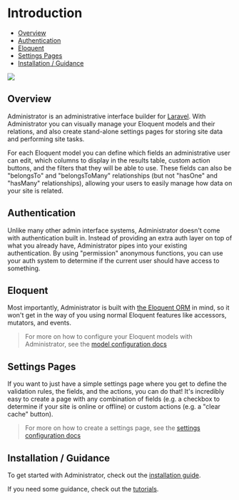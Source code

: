 # Introduction

- [Overview](#overview)
- [Authentication](#authentication)
- [Eloquent](#eloquent)
- [Settings Pages](#settings-pages)
- [Installation / Guidance](#installation-guidance)

<img src="https://raw.github.com/FrozenNode/Laravel-Administrator/master/examples/images/overview.jpg" />

<a name="overview"></a>
## Overview

Administrator is an administrative interface builder for [Laravel](http://laravel.com). With Administrator you can visually manage your Eloquent models and their relations, and also create stand-alone settings pages for storing site data and performing site tasks.

For each Eloquent model you can define which fields an administrative user can edit, which columns to display in the results table, custom action buttons, and the filters that they will be able to use. These fields can also be "belongsTo" and "belongsToMany" relationships (but not "hasOne" and "hasMany" relationships), allowing your users to easily manage how data on your site is related.


<a name="authentication"></a>
## Authentication

Unlike many other admin interface systems, Administrator doesn't come with authentication built in. Instead of providing an extra auth layer on top of what you already have, Administrator pipes into your existing authentication. By using "permission" anonymous functions, you can use your auth system to determine if the current user should have access to something.


<a name="eloquent"></a>
## Eloquent

Most importantly, Administrator is built with [the Eloquent ORM](http://laravel.com/docs/eloquent) in mind, so it won't get in the way of you using normal Eloquent features like accessors, mutators, and events.

> For more on how to configure your Eloquent models with Administrator, see the [model configuration docs](/docs/model-configuration.md)


<a name="settings-pages"></a>
## Settings Pages

If you want to just have a simple settings page where you get to define the validation rules, the fields, and the actions, you can do that! It's incredibly easy to create a page with any combination of fields (e.g. a checkbox to determine if your site is online or offline) or custom actions (e.g. a "clear cache" button).

> For more on how to create a settings page, see the [settings configuration docs](/docs/settings-configuration.md)

<a name="installation-guidance"></a>
## Installation / Guidance

To get started with Administrator, check out the [installation guide](/docs/installation.md).

If you need some guidance, check out the [tutorials](/docs/tutorials.md).
